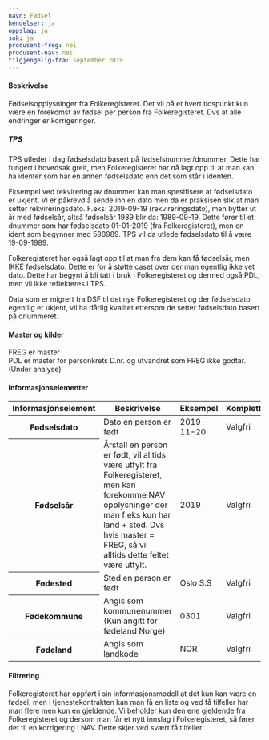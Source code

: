 ```yaml
---
navn: Fødsel
hendelser: ja
oppslag: ja
sok: ja
produsent-freg: nei
produsent-nav: nei
tilgjengelig-fra: september 2019
---
```


#### Beskrivelse
Fødselsopplysninger fra Folkeregisteret. Det vil på et hvert tidspunkt kun være en forekomst av fødsel per person fra Folkeregisteret.
Dvs at alle endringer er korrigeringer.

##### TPS
TPS utleder i dag fødselsdato basert på fødselsnummer/dnummer. Dette har fungert i hovedsak greit, men Folkeregisteret har nå lagt opp til at man kan ha identer som har en annen fødselsdato enn det som står i identen.

Eksempel ved rekvirering av dnummer kan man spesifisere at fødselsdato er ukjent. 
Vi er påkrevd å sende inn en dato men da er praksisen slik at man setter rekvireringsdato. 
F.eks: 2019-09-19 (rekvireringsdato), men bytter ut år med fødselsår, altså fødselsår 1989 blir da: 1989-09-19. Dette fører til et dnummer som har fødselsdato 01-01-2019 (fra Folkeregisteret), men en ident som begynner med 590989. 
TPS vil da utlede fødselsdato til å være 19-09-1989.

Folkeregisteret har også lagt opp til at man fra dem kan få fødselsår, men IKKE fødselsdato. Dette er for å støtte caset over der man egentlig ikke vet dato.
Dette har begynt å bli tatt i bruk i Folkeregisteret og dermed også PDL, men vil ikke reflekteres i TPS.

Data som er migrert fra DSF til det nye Folkeregisteret og der fødselsdato egentlig er ukjent, vil ha dårlig kvalitet ettersom de setter fødselsdato basert på dnummeret.


#### Master og kilder

FREG er master  
PDL er master for personkrets D.nr. og utvandret som FREG ikke godtar. (Under analyse)

#### Informasjonselementer
<table class="table">
    <thead>
        <tr>
            <th>Informasjonselement</th>
            <th>Beskrivelse</th>
            <th>Eksempel</th>
            <th>Kompletthet</th>
          <th>Kvalitet</th>
        </tr>
    </thead>
    <tbody>
      <tr>
        <th scope="row">Fødselsdato</th>
        <td>Dato en person er født</td>
        <td>2019-11-20</td>
        <td>Valgfri</td>
        <td></td>
      </tr>
      <tr>
        <th scope="row">Fødselsår</th>
        <td>Årstall en person er født, vil alltids være utfylt fra Folkeregisteret, men kan forekomme NAV opplysninger der man f.eks kun har land + sted. Dvs hvis master = FREG, så vil alltids dette feltet være utfylt.</td>
        <td>2019</td>
        <td>Valgfri</td>
        <td></td>
      </tr>
      <tr>
        <th scope="row">Fødested</th>
        <td>Sted en person er født</td>
        <td>Oslo S.S</td>
        <td>Valgfri</td>
        <td></td>
      </tr>
      <tr>
        <th scope="row">Fødekommune</th>
        <td>Angis som kommunenummer (Kun angitt for fødeland Norge)</td>
        <td>0301</td>
        <td>Valgfri</td>
        <td></td>
      </tr>
      <tr>
        <th scope="row">Fødeland</th>
        <td>Angis som landkode</td>
        <td>NOR</td>
        <td>Valgfri</td>
        <td></td>
      </tr>
  </tbody>
</table>

#### Filtrering
Folkeregisteret har oppført i sin informasjonsmodell at det kun kan være en fødsel, men i tjenestekontrakten kan man få en liste og ved få tilfeller har man flere men kun en gjeldende.
Vi beholder kun den ene gjeldende fra Folkeregisteret og dersom man får et nytt innslag i Folkeregisteret, så fører det til en korrigering i NAV. Dette skjer ved svært få tilfeller. 
